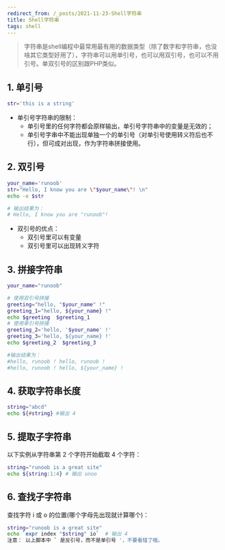 ```yaml
---
redirect_from: /_posts/2021-11-23-Shell字符串
title: Shell字符串
tags: shell
---
```


>字符串是shell编程中最常用最有用的数据类型（除了数字和字符串，也没啥其它类型好用了），字符串可以用单引号，也可以用双引号，也可以不用引号。单双引号的区别跟PHP类似。

## 1. 单引号

```sh
str='this is a string'
```

* 单引号字符串的限制：
  * 单引号里的任何字符都会原样输出，单引号字符串中的变量是无效的；
  * 单引号字串中不能出现单独一个的单引号（对单引号使用转义符后也不行），但可成对出现，作为字符串拼接使用。

## 2. 双引号

```sh
your_name='runoob'
str="Hello, I know you are \"$your_name\"! \n"
echo -e $str

# 输出结果为：
# Hello, I know you are "runoob"!
```

* 双引号的优点：
  * 双引号里可以有变量
  * 双引号里可以出现转义字符

## 3. 拼接字符串

```sh
your_name="runoob"

# 使用双引号拼接
greeting="hello, "$your_name" !"
greeting_1="hello, ${your_name} !"
echo $greeting  $greeting_1
# 使用单引号拼接
greeting_2='hello, '$your_name' !'
greeting_3='hello, ${your_name} !'
echo $greeting_2  $greeting_3

#输出结果为：
#hello, runoob ! hello, runoob !
#hello, runoob ! hello, ${your_name} !
```

## 4. 获取字符串长度

```sh
string="abcd"
echo ${#string} #输出 4
```

## 5. 提取子字符串

以下实例从字符串第 2 个字符开始截取 4 个字符：

```sh
string="runoob is a great site"
echo ${string:1:4} # 输出 unoo
```

## 6. 查找子字符串

查找字符 i 或 o 的位置(哪个字母先出现就计算哪个)：

```sh
string="runoob is a great site"
echo `expr index "$string" io`  # 输出 4
注意： 以上脚本中 ` 是反引号，而不是单引号 '，不要看错了哦。
```
